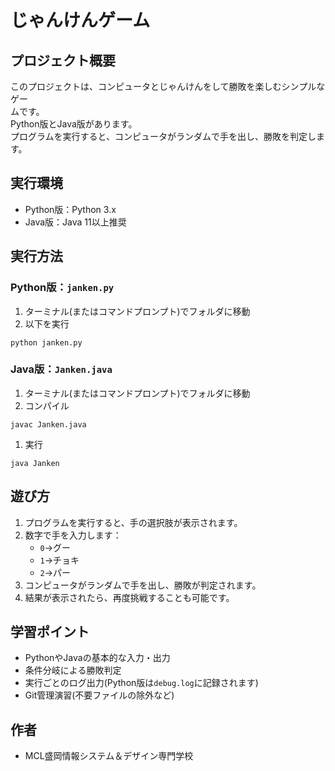 # じゃんけんゲーム

## プロジェクト概要

このプロジェクトは、コンピュータとじゃんけんをして勝敗を楽しむシンプルなゲー  
ムです。  
Python版とJava版があります。  
プログラムを実行すると、コンピュータがランダムで手を出し、勝敗を判定します。  

## 実行環境

- Python版：Python 3.x
- Java版：Java 11以上推奨

## 実行方法

### Python版：`janken.py`

1. ターミナル(またはコマンドプロンプト)でフォルダに移動
1. 以下を実行

```
python janken.py
```


### Java版：`Janken.java`

1. ターミナル(またはコマンドプロンプト)でフォルダに移動
1. コンパイル

```
javac Janken.java
```

1. 実行

```
java Janken
```

## 遊び方

1. プログラムを実行すると、手の選択肢が表示されます。
1. 数字で手を入力します：
    - `0`→グー
    - `1`→チョキ
    - `2`→パー
1. コンピュータがランダムで手を出し、勝敗が判定されます。
1. 結果が表示されたら、再度挑戦することも可能です。

## 学習ポイント

- PythonやJavaの基本的な入力・出力
- 条件分岐による勝敗判定
- 実行ごとのログ出力(Python版は`debug.log`に記録されます)
- Git管理演習(不要ファイルの除外など)

## 作者
- MCL盛岡情報システム＆デザイン専門学校


